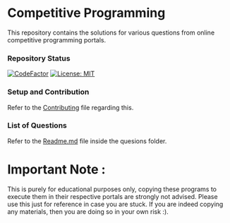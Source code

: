 # Competitive Programming

This repository contains the solutions for various questions from online competitive programming portals. 

### Repository Status
[![CodeFactor](https://www.codefactor.io/repository/github/aadhityasw/competitive-programs/badge)](https://www.codefactor.io/repository/github/aadhityasw/competitive-programs)
[![License: MIT](https://img.shields.io/badge/License-MIT-yellow.svg)](https://opensource.org/licenses/MIT)

### Setup and Contribution

Refer to the [Contributing](Contributing.md) file regarding this.


### List of Questions

Refer to the [Readme.md](/questions/Readme.md) file inside the quesions folder.


# Important Note :
This is purely for educational purposes only, copying these programs to execute them in their respective portals are strongly not advised. Please use this just for reference in case you are stuck. If you are indeed copying any materials, then you are doing so in your own risk :).
